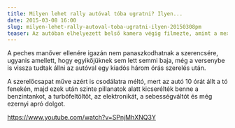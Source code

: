 ```yaml
---
title: Milyen lehet rally autóval tóba ugratni? Ilyen...
date: 2015-03-08 16:00
slug: milyen-lehet-rally-autoval-toba-ugratni-ilyen-20150308pm
teaser: Az autóban elhelyezett belső kamera végig filmezte, amint a mexikói rally futamon Ott Tänak és navigátora beugratnak a pálya menti tóba.
---
```


A peches manőver ellenére igazán nem panaszkodhatnak a szerencsére, ugyanis amellett, hogy egyikőjüknek sem lett semmi baja, még a versenybe is vissza tudtak állni az autóval egy kiadós három órás szerelés után.

A szerelőcsapat műve azért is csodálatra méltó, mert az autó 10 órát állt a tó fenekén, majd ezek után szinte pillanatok alatt kicserélték benne a benzintankot, a turbófeltöltőt, az elektronikát, a sebességváltót és még ezernyi apró dolgot.

https://www.youtube.com/watch?v=SPnjMhXNQ3Y
